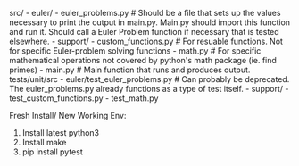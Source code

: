 src/
	- euler/
		- euler_problems.py
		# Should be a file that sets up the values necessary to print the output in main.py. Main.py should import this function and run it. Should call a Euler Problem function if necessary that is tested elsewhere.
	- support/
		- custom_functions.py
		# For resuable functions. Not for specific Euler-problem solving functions
		- math.py
		# For specific mathematical operations not covered by python's math package (ie. find primes)
	- main.py
	# Main function that runs and produces output.
tests/unit/src
	- euler/test_euler_problems.py
	# Can probably be deprecated. The euler_problems.py already functions as a type of test itself.
	- support/
		- test_custom_functions.py
		- test_math.py

Fresh Install/ New Working Env:
1. Install latest python3
2. Install make
3. pip install pytest
